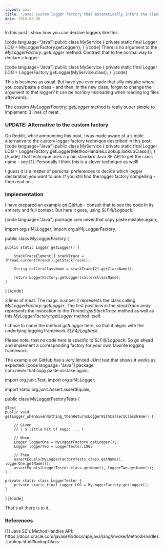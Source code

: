 ```yaml
---
layout: post
title: "Java: Custom logger factory that automatically infers the class name"
date: 2016-08-30
---
```


In this post I show how you can declare loggers like this:

[code language="Java"]
public class MyService {
    private static final Logger LOG = MyLoggerFactory.getLogger();
}
[/code]
There is no argument to the <em>MyLoggerFactory::getLogger</em> method. Contrast that to the normal way to declare a logger:

[code language="Java"]
public class MyService {
    private static final Logger LOG = LoggerFactory.getLogger(MyService.class);
}
[/code]

This is business as usual. But have you ever made that silly mistake where you copy/paste a class - and then, in the new class, forget to change the argument to that logger? It can be horribly misleading when reading log files afterwards.

The custom <em>MyLoggerFactory::getLogger</em> method is really super simple to implement: 3 lines of meat.

<h3>UPDATE: Alternative to the custom factory</h3>
On Reddit, while announcing this post, I was made aware of a simple alternative to the custom logger factory technique described in this post:
[code language="Java"]
public class MyService {
    private static final Logger LOG = LoggerFactory.getLogger(MethodHandles.Lookup.lookupClass());
}
[/code]
That technique uses a plain standard Java SE API to get the class name - see [1]. Personally I think this is a clever technique as well! 

I guess it is a matter of personal preferences to decide which logger declaration you want to use. If you still find the logger factory compelling - then read on...

<h3>Implementation</h3>
I have prepared an example <a href="https://github.com/nickymoelholm/smallexamples/tree/master/logging-custom-loggerfactory" target="_blank">on GitHub</a> - consult that to see the code in its entirety and full context. But here it goes, using <em>SLF4j/Logback</em>:

[code language="Java"]
package com.never.that.copy.paste.mistake.again;

import org.slf4j.Logger;
import org.slf4j.LoggerFactory;

public class MyLoggerFactory {

    public static Logger getLogger() {

        StackTraceElement[] stackTrace = Thread.currentThread().getStackTrace();

        String callersClassName = stackTrace[2].getClassName();

        return LoggerFactory.getLogger(callersClassName);
    }
}
[/code]

3 lines of meat. The magic number <em>2</em> represents the class calling <em>MyLoggerFactory::getLogger</em>. The first positions in the <em>stackTrace</em> array represents the invocation to the <em>Thread::getStackTrace</em> method as well as this <em>MyLoggerFactory::getLogger</em> method itself.

I chose to name the method <em>getLogger</em> here, so that it aligns with the underlying logging framework <em>SLF4j/Logback</em>.

Please note, that no code here is specific to <em>SLF4j/Logback</em>: So go ahead and implement a corresponding factory for your own favorite logging framework. 

The example on GitHub has a very limited JUnit test that shows it works as expected:
[code language="Java"]
package com.never.that.copy.paste.mistake.again;

import org.junit.Test;
import org.slf4j.Logger;

import static org.junit.Assert.assertEquals;

public class MyLoggerFactoryTests {

    @Test
    public void getLogger_whenGivenNothing_thenReturnsLoggerWithCallersClassName() {

        // Given
        // ( a little bit of magic ... )

        // When
        Logger loggerOne = MyLoggerFactory.getLogger();
        Logger loggerTwo = LoggerTester.LOG;

        // Then
        assertEquals(MyLoggerFactoryTests.class.getName(), loggerOne.getName());
        assertEquals(LoggerTester.class.getName(), loggerTwo.getName());
    }

    private static class LoggerTester {
        private static final Logger LOG = MyLoggerFactory.getLogger();
    }

}
[/code]

That's all there is to it. 

<h3>References</h3>
[1] Java SE's MethodHandles API:
https://docs.oracle.com/javase/8/docs/api/java/lang/invoke/MethodHandles.Lookup.html#lookupClass--
